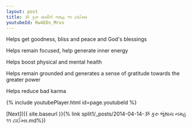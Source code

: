 ```yaml
---
layout: post
title: ૐ કુરુ વાસીને નમહ ૧૧ ટાઈમ્સ
youtubeId: Rw4EDs_Mrxs
---
```

 
 
Helps get goodness, bliss and peace and God's blessings
 
Helps remain focused, help generate inner energy 
 
Helps boost physical and mental health 
 
Helps remain grounded and generates a sense of gratitude towards the greater power 
 
Helps reduce bad karma
 
 
 
 


{% include youtubePlayer.html id=page.youtubeId %}
 
[Next]({{ site.baseurl }}{% link  split1/_posts/2014-04-14-ૐ કુરુ ભૂંથાય નમહ ૧૧ ટાઈમ્સ.md%})
 
